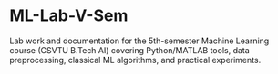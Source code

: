 # ML-Lab-V-Sem
Lab work and documentation for the 5th-semester Machine Learning course (CSVTU B.Tech AI) covering Python/MATLAB tools, data preprocessing, classical ML algorithms, and practical experiments.
